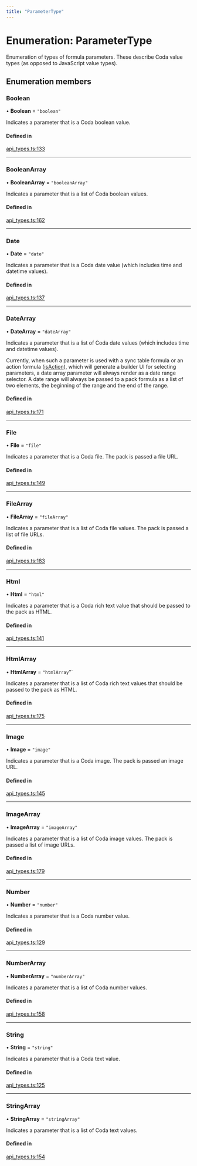 ```yaml
---
title: "ParameterType"
---
```

# Enumeration: ParameterType

Enumeration of types of formula parameters. These describe Coda value types (as opposed to JavaScript value types).

## Enumeration members

### Boolean

• **Boolean** = `"boolean"`

Indicates a parameter that is a Coda boolean value.

#### Defined in

[api_types.ts:133](https://github.com/coda/packs-sdk/blob/main/api_types.ts#L133)

___

### BooleanArray

• **BooleanArray** = `"booleanArray"`

Indicates a parameter that is a list of Coda boolean values.

#### Defined in

[api_types.ts:162](https://github.com/coda/packs-sdk/blob/main/api_types.ts#L162)

___

### Date

• **Date** = `"date"`

Indicates a parameter that is a Coda date value (which includes time and datetime values).

#### Defined in

[api_types.ts:137](https://github.com/coda/packs-sdk/blob/main/api_types.ts#L137)

___

### DateArray

• **DateArray** = `"dateArray"`

Indicates a parameter that is a list of Coda date values (which includes time and datetime values).

Currently, when such a parameter is used with a sync table formula or an action formula ([isAction](../interfaces/EmptyFormulaDef.md#isaction)),
which will generate a builder UI for selecting parameters, a date array parameter will always render
as a date range selector. A date range will always be passed to a pack formula as a list of two
elements, the beginning of the range and the end of the range.

#### Defined in

[api_types.ts:171](https://github.com/coda/packs-sdk/blob/main/api_types.ts#L171)

___

### File

• **File** = `"file"`

Indicates a parameter that is a Coda file. The pack is passed a file URL.

#### Defined in

[api_types.ts:149](https://github.com/coda/packs-sdk/blob/main/api_types.ts#L149)

___

### FileArray

• **FileArray** = `"fileArray"`

Indicates a parameter that is a list of Coda file values. The pack is passed a list of file URLs.

#### Defined in

[api_types.ts:183](https://github.com/coda/packs-sdk/blob/main/api_types.ts#L183)

___

### Html

• **Html** = `"html"`

Indicates a parameter that is a Coda rich text value that should be passed to the pack as HTML.

#### Defined in

[api_types.ts:141](https://github.com/coda/packs-sdk/blob/main/api_types.ts#L141)

___

### HtmlArray

• **HtmlArray** = `"htmlArray`"`

Indicates a parameter that is a list of Coda rich text values that should be passed to the pack as HTML.

#### Defined in

[api_types.ts:175](https://github.com/coda/packs-sdk/blob/main/api_types.ts#L175)

___

### Image

• **Image** = `"image"`

Indicates a parameter that is a Coda image. The pack is passed an image URL.

#### Defined in

[api_types.ts:145](https://github.com/coda/packs-sdk/blob/main/api_types.ts#L145)

___

### ImageArray

• **ImageArray** = `"imageArray"`

Indicates a parameter that is a list of Coda image values. The pack is passed a list of image URLs.

#### Defined in

[api_types.ts:179](https://github.com/coda/packs-sdk/blob/main/api_types.ts#L179)

___

### Number

• **Number** = `"number"`

Indicates a parameter that is a Coda number value.

#### Defined in

[api_types.ts:129](https://github.com/coda/packs-sdk/blob/main/api_types.ts#L129)

___

### NumberArray

• **NumberArray** = `"numberArray"`

Indicates a parameter that is a list of Coda number values.

#### Defined in

[api_types.ts:158](https://github.com/coda/packs-sdk/blob/main/api_types.ts#L158)

___

### String

• **String** = `"string"`

Indicates a parameter that is a Coda text value.

#### Defined in

[api_types.ts:125](https://github.com/coda/packs-sdk/blob/main/api_types.ts#L125)

___

### StringArray

• **StringArray** = `"stringArray"`

Indicates a parameter that is a list of Coda text values.

#### Defined in

[api_types.ts:154](https://github.com/coda/packs-sdk/blob/main/api_types.ts#L154)
